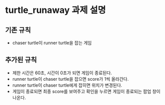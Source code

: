 # turtle_runaway 과제 설명

## 기존 규칙
- chaser turtle이 runner turtle을 잡는 게임

## 추가된 규칙
- 제한 시간은 60초, 시간이 0초가 되면 게임이 종료된다.
- runner turtle이 chaser turtle을 잡으면 score가 1씩 올라간다.
- runner turtle이 chaser turtle에게 잡히면 위치가 변경된다.
- 게임이 종료되면 최종 score를 보여주고 확인을 누르면 게임이 종료되는 팝업 창이 나온다. 

